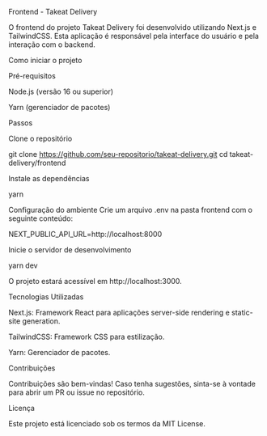 Frontend - Takeat Delivery

O frontend do projeto Takeat Delivery foi desenvolvido utilizando Next.js e TailwindCSS. Esta aplicação é responsável pela interface do usuário e pela interação com o backend.

Como iniciar o projeto

Pré-requisitos

Node.js (versão 16 ou superior)

Yarn (gerenciador de pacotes)

Passos

Clone o repositório

git clone https://github.com/seu-repositorio/takeat-delivery.git
cd takeat-delivery/frontend

Instale as dependências

yarn

Configuração do ambiente
Crie um arquivo .env na pasta frontend com o seguinte conteúdo:

NEXT_PUBLIC_API_URL=http://localhost:8000

Inicie o servidor de desenvolvimento

yarn dev

O projeto estará acessível em http://localhost:3000.

Tecnologias Utilizadas

Next.js: Framework React para aplicações server-side rendering e static-site generation.

TailwindCSS: Framework CSS para estilização.

Yarn: Gerenciador de pacotes.

Contribuições

Contribuições são bem-vindas! Caso tenha sugestões, sinta-se à vontade para abrir um PR ou issue no repositório.

Licença

Este projeto está licenciado sob os termos da MIT License.